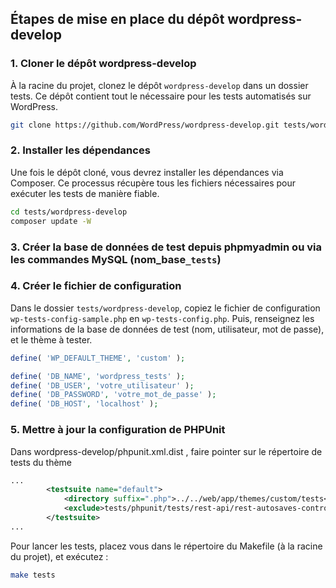 ## Étapes de mise en place du dépôt wordpress-develop
### 1. Cloner le dépôt wordpress-develop

À la racine du projet, clonez le dépôt `wordpress-develop` dans un dossier tests. Ce dépôt contient tout le nécessaire pour les tests automatisés sur WordPress.
```bash
git clone https://github.com/WordPress/wordpress-develop.git tests/wordpress-develop
```

### 2. Installer les dépendances

Une fois le dépôt cloné, vous devrez installer les dépendances via Composer. Ce processus récupère tous les fichiers nécessaires pour exécuter les tests de manière fiable.
```bash
cd tests/wordpress-develop
composer update -W
```

### 3. Créer la base de données de test depuis phpmyadmin ou via les commandes MySQL (nom_base`_tests`)

### 4. Créer le fichier de configuration
Dans le dossier `tests/wordpress-develop`, copiez le fichier de configuration `wp-tests-config-sample.php` en `wp-tests-config.php`.
Puis, renseignez les informations de la base de données de test (nom, utilisateur, mot de passe), et le thème à tester.

```php
define( 'WP_DEFAULT_THEME', 'custom' );

define( 'DB_NAME', 'wordpress_tests' );
define( 'DB_USER', 'votre_utilisateur' );
define( 'DB_PASSWORD', 'votre_mot_de_passe' );
define( 'DB_HOST', 'localhost' );
```

### 5. Mettre à jour la configuration de PHPUnit
Dans wordpress-develop/phpunit.xml.dist , faire pointer <directory> sur le répertoire de tests du thème
```xml
...
		<testsuite name="default">
			<directory suffix=".php">../../web/app/themes/custom/tests</directory>
			<exclude>tests/phpunit/tests/rest-api/rest-autosaves-controller.php</exclude>
		</testsuite>
...
```

Pour lancer les tests, placez vous dans le répertoire du Makefile (à la racine du projet), et exécutez :
```bash
make tests
```